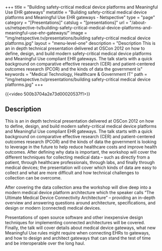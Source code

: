 +++
title = "Building safety-critical medical device platforms and Meaningful Use EHR gateways"
metatitle = "Building safety-critical medical device platforms and Meaningful Use EHR gateways - Netspective"
type = "page"
category = "[Presentations]"
catslug = "[presentations]"
url = "/about-us/netspective-tv/building-safety-critical-medical-device-platforms-and-meaningful-use-ehr-gateways/"
image = "img/netspective.tv/presentations/building safety-critical medical device platforms.jpg"
layout =  "menu-level-one"
description = "Description This is an in depth technical presentation delivered at OSCon 2012 on how to define, design, and build modern safety-critical medical device platforms and Meaningful Use compliant EHR gateways. The talk starts with a quick background on comparative effective research (CER) and patient-centered outcomes research (PCOR) and the kinds of data the government is"
keywords = "Medical Technology, Healthcare & Government IT"
path = "img/netspective.tv/presentations/building safety-critical medical device platforms.jpg"
+++

{{<video 500b3704a2e73d00020537f1>}}

## Description
This is an in depth technical presentation delivered at OSCon 2012 on how to define, design, and build modern safety-critical medical device platforms and Meaningful Use compliant EHR gateways. The talk starts with a quick background on comparative effective research (CER) and patient-centered outcomes research (PCOR) and the kinds of data the government is looking to leverage in the future to help reduce healthcare costs and improve health outcomes. After defining why data is important, the workshop will cover the different techniques for collecting medical data – such as directly from a patient, through healthcare professionals, through labs, and finally through medical devices; the presentation will cover which kinds of data are easy to collect and what are more difficult and how technical challenges to collection can be overcome.

After covering the data collection area the workshop will dive deep into a modern medical device platform architecture which the speaker calls “The Ultimate Medical Device Connectivity Architecture” – providing an in-depth overview and answering questions around architecture, specifications, and design or modern (connected) medical devices.

Presentations of open source software and other inexpensive design techniques for implementing connected architectures will be covered. Finally, the talk will cover details about medical device gateways, what new Meaningful Use rules might require when connecting EHRs to gateways, and how to design and architect gateways that can stand the test of time and be interoperable over the long haul.

